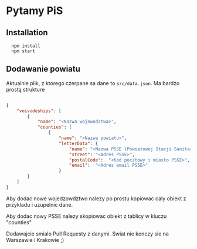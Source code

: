 # Pytamy PiS

## Installation
```
  npm install
  npm start
```

## Dodawanie powiatu

Aktualnie plik, z ktorego czerpane sa dane to `src/data.json`. Ma bardzo prostą strukture

```json

{
    "voivodeships": [
        {
            "name": "<Nazwa wojewodztwa>",
            "counties": [
                {
                    "name": "<Nazwa powiatu>",
                    "letterData": {
                        "name": "<Nazwa PSSE (Powiatowej Stacji Sanitarno-Epidemiologicznej) odpowiedzialnej za zbierane danych dla danego powiatu>",
                        "street": "<Adres PSSE>",
                        "postalCode":  "<Kod pocztowy i miasto PSSE>",
                        "email":  "<Adres email PSSE>"
                    }
        }
    ]                
}
```

Aby dodac nowe wojedzowdztwo nalezy po prostu kopiowac caly obiekt z przykladu i uzupelnic dane.

Aby dodac nowy PSSE nalezy skopiowac obiekt z tablicy w kluczu "counties"

Dodawajcie smialo Pull Requesty z danymi. Swiat nie konczy sie na Warszawie i Krakowie ;)